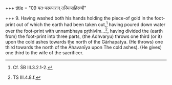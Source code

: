 +++
title = "09 यतः पदमपात्तन् तस्मिन्सहिरण्यौ"

+++
9. Having washed both his hands holding the piece-of gold in the foot-print out of which the earth had been taken out,[^1] having poured down water over the foot-print with unnambhaya pr̥thivīm...[^3], having divided the (earth from) the foot-print into three parts, (the Adhvaryu) throws one third (or it) upon the cold ashes towards the north of the Gārhapatya. (He throws) one third towards the north of the Āhavanīya upon The cold ashes). (He gives) one third to the wife of the sacrificer.  


[^1]: Cf. ŚB III.3.2.1-2.  

[^2]: Cf. ŚB III.3.1.7.  

[^3]: TS III.4.8.f.  
